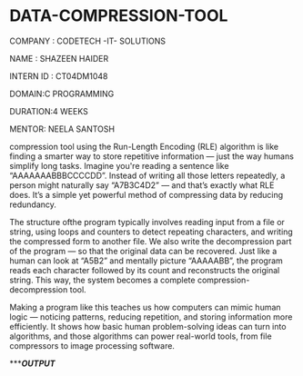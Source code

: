 # DATA-COMPRESSION-TOOL
COMPANY : CODETECH -IT- SOLUTIONS

NAME : SHAZEEN HAIDER

INTERN ID : CT04DM1048

DOMAIN:C PROGRAMMING

DURATION:4 WEEKS

MENTOR: NEELA SANTOSH

compression tool using the Run-Length Encoding (RLE) algorithm is like finding a smarter way to store repetitive information — just the way humans simplify long tasks. Imagine you're reading a sentence like “AAAAAAABBBCCCCDD”. Instead of writing all those letters repeatedly, a person might naturally say “A7B3C4D2” — and that’s exactly what RLE does. It’s a simple yet powerful method of compressing data by reducing redundancy.

The structure ofthe program typically involves reading input from a file or string, using loops and counters to detect repeating characters, and writing the compressed form to another file. We also write the decompression part of the program — so that the original data can be recovered. Just like a human can look at “A5B2” and mentally picture “AAAAABB”, the program reads each character followed by its count and reconstructs the original string. This way, the system becomes a complete compression-decompression tool.

Making a program like this teaches us how computers can mimic human logic — noticing patterns, reducing repetition, and storing information more efficiently. It shows how basic human problem-solving ideas can turn into algorithms, and those algorithms can power real-world tools, from file compressors to image processing software.

******************OUTPUT***************

